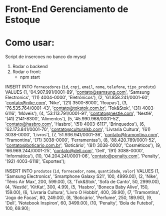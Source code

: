 # Front-End Gerenciamento de Estoque

# Como usar:
Script de insercoes no banco do mysql

1. Rodar o backend
2. Rodar o front:
   - npm start

INSERT INTO `fornecedores` (`id`, `cnpj`, `email`, `nome`, `telefone`, `tipo_produto`) VALUES
(1, '04.907.991/0001-89', 'contato@samsung.com', 'Samsung Electronics', '(11) 4004-0000', 'Eletrônicos'),
(2, '61.858.241/0001-60', 'contato@nike.com', 'Nike', '(21) 3500-8000', 'Roupas'),
(3, '76.535.764/0001-43', 'contato@tokstok.com.br', 'Tok&Stok', '(31) 4003-6116', 'Móveis'),
(4, '53.113.791/0001-91', 'contato@nestle.com', 'Nestlé', '(41) 2141-8300', 'Alimentos'),
(5, '45.990.968/0001-52', 'contato@hasbro.com', 'Hasbro', '(51) 4003-6117', 'Brinquedos'),
(6, '62.173.841/0001-70', 'contato@culturalsb.com', 'Livraria Cultura', '(61) 3038-0000', 'Livros'),
(7, '51.936.941/0001-36', 'contato@tramontina.com', 'Tramontina', '(71) 3038-0000', 'Ferramentas'),
(8, '88.420.789/0001-52', 'contato@boticario.com.br', 'Boticário', '(81) 3038-0000', 'Cosméticos'),
(9, '66.969.244/0001-25', 'contato@dell.com', 'Dell', '(91) 3088-0000', 'Informática'),
(10, '04.204.241/0001-06', 'contato@penalty.com', 'Penalty', '(92) 4003-6118', 'Esportes');

INSERT INTO `produtos` (`id`, `fornecedor`, `nome`, `quantidade`, `valor`) VALUES
(1, 'Samsung Electronics', 'Smartphone Galaxy S21', 100, 4999.00),
(2, 'Nike', 'Tênis Air Max', 200, 599.00),
(3, 'Tok&Stok', 'Sofá de Canto', 50, 2999.00),
(4, 'Nestlé', 'KitKat', 300, 4.99),
(5, 'Hasbro', 'Boneca Baby Alive', 150, 159.00),
(6, 'Livraria Cultura', 'Livro O Hobbit', 400, 39.90),
(7, 'Tramontina', 'Jogo de Facas', 80, 249.00),
(8, 'Boticário', 'Perfume', 250, 189.90),
(9, 'Dell', 'Notebook Inspiron', 60, 3499.00),
(10, 'Penalty', 'Bola de Futebol', 100, 69.90);
